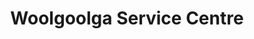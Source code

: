 ---
title: "Woolgoolga Service Centre"
url: /woolgoolga/woolgoolga-service-centre/
shop: car repair
---